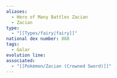 ```yaml
---
aliases:
  - Hero of Many Battles Zacian
  - Zacian
type:
  - "[[Types/fairy|fairy]]"
national dex number: 888
tags:
  - Galar
evolution line: 
associated:
  - "[[Pokémon/Zacian (Crowned Sword)]]"
---
```

 